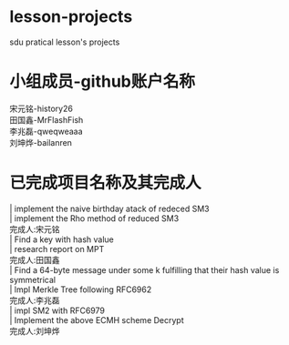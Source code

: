 # lesson-projects
sdu pratical lesson's projects
# 小组成员-github账户名称  
宋元铭-history26  
田国鑫-MrFlashFish  
李兆磊-qweqweaaa  
刘坤烨-bailanren
# 已完成项目名称及其完成人  
| implement the naive birthday atack of redeced SM3  
| implement the Rho method of reduced SM3  
完成人:宋元铭  
| Find a key with hash value  
| research report on MPT  
完成人:田国鑫  
| Find a 64-byte message under some k fulfilling that their hash value is  symmetrical  
| lmpl Merkle Tree following RFC6962  
完成人:李兆磊  
| impl SM2 with RFC6979  
| Implement the above ECMH scheme Decrypt  
完成人:刘坤烨

